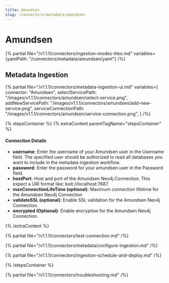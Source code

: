 ```yaml
---
title: Amundsen
slug: /connectors/metadata/amundsen
---
```


# Amundsen

{% partial file="/v1.1.1/connectors/ingestion-modes-tiles.md" variables={yamlPath: "/connectors/metadata/amundsen/yaml"} /%}

## Metadata Ingestion

{% partial 
  file="/v1.1.1/connectors/metadata-ingestion-ui.md" 
  variables={
    connector: "Amundsen", 
    selectServicePath: "/images/v1.1.1/connectors/amundsen/select-service.png",
    addNewServicePath: "/images/v1.1.1/connectors/amundsen/add-new-service.png",
    serviceConnectionPath: "/images/v1.1.1/connectors/amundsen/service-connection.png",
} 
/%}

{% stepsContainer %}
{% extraContent parentTagName="stepsContainer" %}

#### Connection Details

- **username**: Enter the username of your Amundsen user in the Username field. The specified user should be authorized to read all databases you want to include in the metadata ingestion workflow.
- **password**: Enter the password for your amundsen user in the Password field.
- **hostPort**: Host and port of the Amundsen Neo4j Connection. This expect a URI format like: bolt://localhost:7687.
- **maxConnectionLifeTime (optional)**: Maximum connection lifetime for the Amundsen Neo4j Connection 
- **validateSSL (optional)**: Enable SSL validation for the Amundsen Neo4j Connection. 
- **encrypted (Optional)**: Enable encryption for the Amundsen Neo4j Connection. 

{% /extraContent %}

{% partial file="/v1.1.1/connectors/test-connection.md" /%}

{% partial file="/v1.1.1/connectors/metadata/configure-ingestion.md" /%}

{% partial file="/v1.1.1/connectors/ingestion-schedule-and-deploy.md" /%}

{% /stepsContainer %}

{% partial file="/v1.1.1/connectors/troubleshooting.md" /%}
